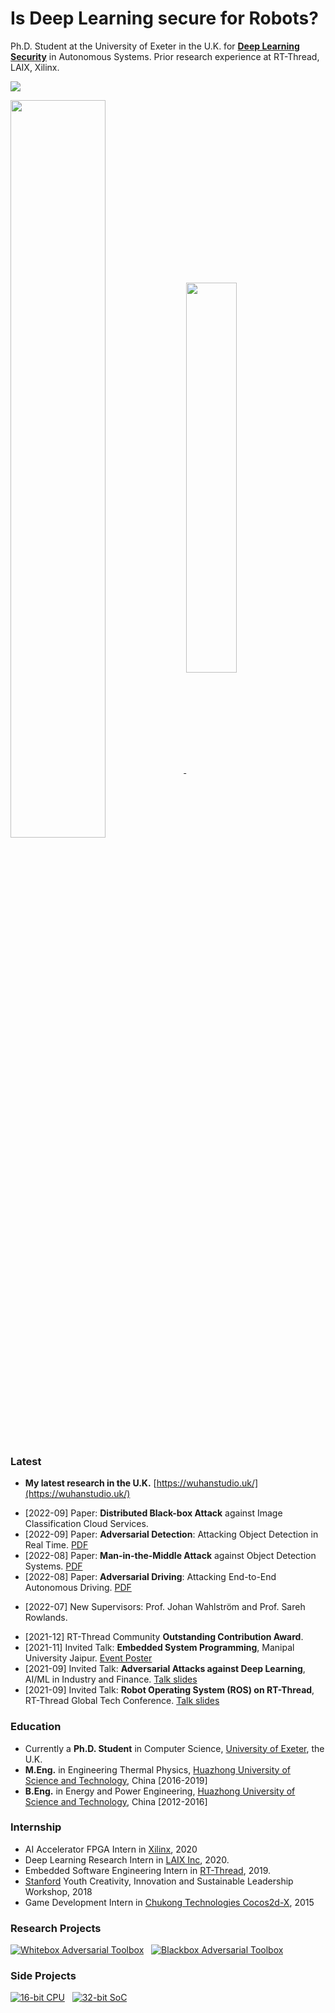 <!-- ### [吴晗 (Wu Han)](https://wuhanstudio.cc) -->

# Is Deep Learning secure for Robots?

Ph.D. Student at the University of Exeter in the U.K. for **<a href="https://wuhanstudio.uk">Deep Learning Security</a>** in Autonomous Systems. Prior research experience at RT-Thread, LAIX, Xilinx.

![](https://komarev.com/ghpvc/?username=wuhanstudio&label=Profile+Views)

<div>
<a href="https://wuhanstudio.cc">
  <img align="center" width=55% src="https://github-readme-stats.wuhanstudio.vercel.app/api?username=wuhanstudio&include_all_commits=true&show_icons=true&hide=issues&count_private=true" />
</a>
<a href="https://wuhanstudio.uk">
  <img align="center" width=40% src="https://github-readme-stats.wuhanstudio.vercel.app/api/top-langs/?username=wuhanstudio&layout=compact&langs_count=6" />
</a>
</div>

<!-- -------- -->

### Latest

- **My latest research in the U.K.** [https://wuhanstudio.uk/](https://wuhanstudio.uk/)
<!-- -->
- [2022-09] Paper: **Distributed Black-box Attack** against Image Classification Cloud Services.
- [2022-09] Paper: **Adversarial Detection**: Attacking Object Detection in Real Time. [PDF](https://arxiv.org/abs/2209.01962) 
- [2022-08] Paper: **Man-in-the-Middle Attack** against Object Detection Systems. [PDF](https://arxiv.org/abs/2208.07174)
- [2022-08] Paper: **Adversarial Driving**: Attacking End-to-End Autonomous Driving. [PDF](https://arxiv.org/abs/2103.09151) 
<!-- -->
- [2022-07] New Supervisors: Prof. Johan Wahlström and Prof. Sareh Rowlands.
<!-- [2022-04] PGR Conference Talk: Man-in-the-Middle Attack against Object Detection. [Talk slides](https://minm.wuhanstudio.uk/) -->
- [2021-12] RT-Thread Community **Outstanding Contribution Award**.
- [2021-11] Invited Talk: **Embedded System Programming**, Manipal University Jaipur. [Event Poster](https://wuhanstudio.cc/resources/img/manipal.png)
- [2021-09] Invited Talk: **Adversarial Attacks against Deep Learning**, AI/ML in Industry and Finance. [Talk slides](https://orca.wuhanstudio.uk/)
- [2021-09] Invited Talk: **Robot Operating System (ROS) on RT-Thread**, RT-Thread Global Tech Conference. [Talk slides](https://ros.wuhanstudio.uk/)

### Education

- Currently a **Ph.D. Student** in Computer Science, [University of Exeter](https://www.exeter.ac.uk/), the U.K.
- **M.Eng.** in Engineering Thermal Physics, [Huazhong University of Science and Technology](http://tpl.energy.hust.edu.cn/), China [2016-2019]
- **B.Eng.** in Energy and Power Engineering, [Huazhong University of Science and Technology](https://www.hust.edu.cn/), China [2012-2016]

### Internship
- AI Accelerator FPGA Intern in <a href="https://www.xilinx.com/">Xilinx</a>, 2020
- Deep Learning Research Intern in <a href="https://www.liulishuo.com/en">LAIX Inc</a>, 2020.
- Embedded Software Engineering Intern in <a href="https://www.rt-thread.org/">RT-Thread</a>, 2019.
- [Stanford](https://web.stanford.edu/group/sdgc/youthleadership.html) Youth Creativity, Innovation and Sustainable Leadership Workshop, 2018
- Game Development Intern in <a href="https://www.cocos.com/en">Chukong Technologies Cocos2d-X</a>, 2015

<!-- ### Connect with me:

[<img align="left" alt="vibhorchaudhary | Homepage" width="22px" src="https://cdn.jsdelivr.net/npm/simple-icons@3.12.1/icons/googlechrome.svg" />][website]
[<img align="left" alt="vibhorchaudhary | GitHub" width="22px" src="https://cdn.jsdelivr.net/npm/simple-icons@v3/icons/github.svg" />][github]
[<img align="left" alt="vibhorchaudhary | LinkedIn" width="22px" src="https://cdn.jsdelivr.net/npm/simple-icons@v3/icons/linkedin.svg" />][linkedin]

[website]: https://wuhanstudio.cc
[linkedin]: https://www.linkedin.com/in/han-wu-2b3773ab
[github]: https://github.com/wuhanstudio

<br /> -->

### Research Projects

<!-- [![Adversarial Driving](https://github-readme-stats.vercel.app/api/pin/?username=wuhanstudio&repo=adversarial-driving&show_owner=false)](https://github.com/wuhanstudio/adversarial-driving)&nbsp;&nbsp; -->
<!-- [![Adversarial ROS Driving](https://github-readme-stats.vercel.app/api/pin/?username=wuhanstudio&repo=adversarial-ros-driving&show_owner=false)](https://github.com/wuhanstudio/adversarial-ros-driving)&nbsp;&nbsp; -->

<!-- [![Adversarial Detection](https://github-readme-stats.vercel.app/api/pin/?username=wuhanstudio&repo=adversarial-detection&show_owner=false)](https://github.com/wuhanstudio/adversarial-detection)&nbsp;&nbsp; -->
<!-- [![Adversarial ROS Detection](https://github-readme-stats.vercel.app/api/pin/?username=wuhanstudio&repo=adversarial-ros-detection&show_owner=false)](https://github.com/wuhanstudio/adversarial-ros-detection) -->

[![Whitebox Adversarial Toolbox](https://github-readme-stats.vercel.app/api/pin/?username=wuhanstudio&repo=whitebox-adversarial-toolbox&show_owner=false)](https://github.com/wuhanstudio/whitebox-adversarial-toolbox)&nbsp;&nbsp;
[![Blackbox Adversarial Toolbox](https://github-readme-stats.vercel.app/api/pin/?username=wuhanstudio&repo=blackbox-adversarial-toolbox&show_owner=false)](https://github.com/wuhanstudio/blackbox-adversarial-toolbox)

### Side Projects

<!-- [![Machine Learning](https://github-readme-stats.vercel.app/api/pin/?username=wuhanstudio&repo=Stanford-MachineLearning&show_owner=false)](https://github.com/wuhanstudio/Stanford-MachineLearning)&nbsp;&nbsp; -->
<!-- [![Cryptography](https://github-readme-stats.vercel.app/api/pin/?username=wuhanstudio&repo=Stanford-Cryptography&show_owner=false)](https://github.com/wuhanstudio/Stanford-Cryptography) -->

[![16-bit  CPU](https://github-readme-stats.vercel.app/api/pin/?username=wuhanstudio&repo=nand2tetris-iverilog&show_owner=false)](https://github.com/wuhanstudio/nand2tetris-iverilog)&nbsp;&nbsp;
[![32-bit SoC](https://github-readme-stats.vercel.app/api/pin/?username=wuhanstudio&repo=picorv32_EG4S20&show_owner=false)](https://github.com/wuhanstudio/picorv32_tang)

